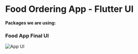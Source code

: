 # Food Ordering App - Flutter UI



**Packages we are using:**


### Food App Final UI

![App UI](/ui.png)
